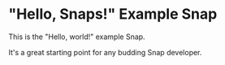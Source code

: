 # "Hello, Snaps!" Example Snap

This is the "Hello, world!" example Snap.

It's a great starting point for any budding Snap developer.
